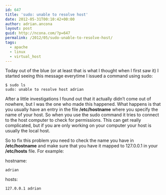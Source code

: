 ```yaml
---
id: 647
title: 'sudo: unable to resolve host'
date: 2012-05-31T00:10:42+00:00
author: adrian.ancona
layout: post
guid: http://ncona.com/?p=647
permalink: /2012/05/sudo-unable-to-resolve-host/
tags:
  - apache
  - linux
  - virtual_host
---
```

Today out of the blue (or at least that is what I thought when I first saw it) I started seeing this message everytime I issued a command using sudo:

```
$ sudo ls
sudo: unable to resolve host adrian
```

After a little investigations I found out that it actually didn&#8217;t come out of nowhere, but I was the one who made this happened. What happens is that you usually have an entry in the file **/etc/hostname** where you specify the name of your host. So when you use the sudo command it tries to connect to the host computer to check for permissions. This can get really complicated, but if you are only working on your computer your host is usually the local host.

<!--more-->

So to fix this problem you need to check the name you have in **/etc/hostname** and make sure that you have it mapped to 127.0.0.1 in your **/etc/hosts** file. For example:

hostname:

```
adrian
```

hosts:

```
127.0.0.1 adrian
```
